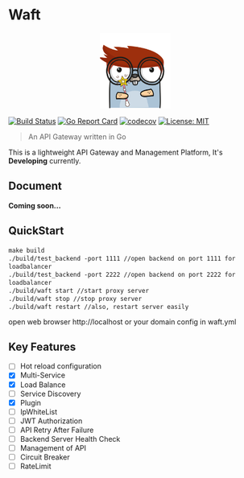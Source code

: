 # Waft

<p align="center">
  <img height="150" src="./logo.png"  alt="Waft" title="Waft">
</p>

[![Build Status](https://app.travis-ci.com/x-debug/waft.svg?branch=master)](https://app.travis-ci.com/x-debug/waft)
[![Go Report Card](https://goreportcard.com/badge/github.com/x-debug/waft)](https://goreportcard.com/report/github.com/x-debug/waft)
[![codecov](https://codecov.io/gh/x-debug/waft/branch/master/graph/badge.svg?token=IHVP92FLDV)](https://codecov.io/gh/x-debug/waft)
[![License: MIT](https://img.shields.io/badge/License-MIT-yellow.svg)](https://opensource.org/licenses/MIT)

> An API Gateway written in Go

This is a lightweight API Gateway and Management Platform, It's **Developing** currently.

## Document
**Coming soon...**

## QuickStart
```
make build
./build/test_backend -port 1111 //open backend on port 1111 for loadbalancer 
./build/test_backend -port 2222 //open backend on port 2222 for loadbalancer
./build/waft start //start proxy server
./build/waft stop //stop proxy server
./build/waft restart //also, restart server easily
```

open web browser http://localhost or your domain config in waft.yml

## Key Features
* [ ] Hot reload configuration
* [x] Multi-Service
* [x] Load Balance
* [ ] Service Discovery
* [x] Plugin
* [ ] IpWhiteList
* [ ] JWT Authorization
* [ ] API Retry After Failure
* [ ] Backend Server Health Check
* [ ] Management of API
* [ ] Circuit Breaker
* [ ] RateLimit